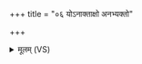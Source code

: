 +++
title = "०६ योऽनाक्ताक्षो अनभ्यक्तो"

+++
<details><summary>मूलम् (VS)</summary>

योऽना॒क्ताक्षो॑ अनभ्य॒क्तो अम॑णि॒वो अहि॑र॒ण्यवः॑। अब्र॑ह्मा॒ ब्रह्म॑णः पु॒त्रस्तो॒ता कल्पे॑षु सं॒मिता॑ ॥
</details>